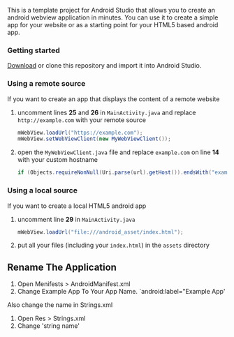 This is a template project for Android Studio that allows you to create an android webview application in minutes. You can use it to create a simple app for your website or as a starting point for your HTML5 based android app.

### Getting started

[Download](https://github.com/slymax/webview/archive/master.zip) or clone this repository and import it into Android Studio.

### Using a remote source

If you want to create an app that displays the content of a remote website

1. uncomment lines **25** and **26** in `MainActivity.java` and replace `http://example.com` with your remote source

	```java
	mWebView.loadUrl("https://example.com");
	mWebView.setWebViewClient(new MyWebViewClient());
	```

2. open the `MyWebViewClient.java` file and replace `example.com` on line **14** with your custom hostname

	```java
	if (Objects.requireNonNull(Uri.parse(url).getHost()).endsWith("example.com")) {
	```

### Using a local source

If you want to create a local HTML5 android app

1. uncomment line **29** in `MainActivity.java`

	```java
	mWebView.loadUrl("file:///android_asset/index.html");
	```

2. put all your files (including your `index.html`) in the `assets` directory

## Rename The Application

1. Open Menifests > AndroidManifest.xml
2. Change Example App To Your App Name. `android:label="Example App'

Also change the name in Strings.xml

1. Open Res > Strings.xml
2. Change 'string name'

